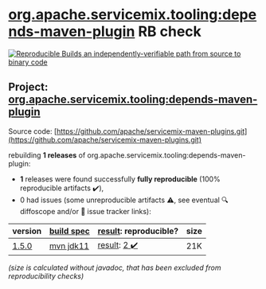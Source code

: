 [org.apache.servicemix.tooling:depends-maven-plugin](https://central.sonatype.com/artifact/org.apache.servicemix.tooling/depends-maven-plugin/versions) RB check
=======

[![Reproducible Builds](https://reproducible-builds.org/images/logos/rb.svg) an independently-verifiable path from source to binary code](https://reproducible-builds.org/)

## Project: [org.apache.servicemix.tooling:depends-maven-plugin](https://central.sonatype.com/artifact/org.apache.servicemix.tooling/depends-maven-plugin/versions)

Source code: [https://github.com/apache/servicemix-maven-plugins.git](https://github.com/apache/servicemix-maven-plugins.git)

rebuilding **1 releases** of org.apache.servicemix.tooling:depends-maven-plugin:
- **1** releases were found successfully **fully reproducible** (100% reproducible artifacts :heavy_check_mark:),
- 0 had issues (some unreproducible artifacts :warning:, see eventual :mag: diffoscope and/or :memo: issue tracker links):

| version | [build spec](/BUILDSPEC.md) | [result](https://reproducible-builds.org/docs/jvm/): reproducible? | size |
| -- | --------- | ------ | -- |
| [1.5.0](https://central.sonatype.com/artifact/org.apache.servicemix.tooling/depends-maven-plugin/1.5.0/pom) | [mvn jdk11](depends-maven-plugin-1.5.0.buildspec) | [result](depends-maven-plugin-1.5.0.buildinfo): [2 :heavy_check_mark: ](depends-maven-plugin-1.5.0.buildcompare) | 21K |

<i>(size is calculated without javadoc, that has been excluded from reproducibility checks)</i>

